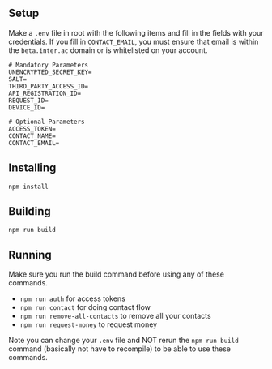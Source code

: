 ## Setup

Make a `.env` file in root with the following items and fill in the fields with your credentials. If you fill in `CONTACT_EMAIL`, you must ensure that email is within the `beta.inter.ac` domain or is whitelisted on your account.

```env
# Mandatory Parameters
UNENCRYPTED_SECRET_KEY=
SALT=
THIRD_PARTY_ACCESS_ID=
API_REGISTRATION_ID=
REQUEST_ID=
DEVICE_ID=

# Optional Parameters
ACCESS_TOKEN=
CONTACT_NAME=
CONTACT_EMAIL=
```

## Installing
`npm install`

## Building
`npm run build`


## Running
Make sure you run the build command before using any of these commands.

* `npm run auth` for access tokens
* `npm run contact` for doing contact flow
* `npm run remove-all-contacts` to remove all your contacts
* `npm run request-money` to request money

Note you can change your `.env` file and NOT rerun the `npm run build` command (basically not have to recompile) to be able to use these commands.
